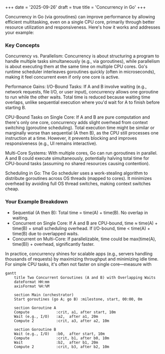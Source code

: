 +++
date = '2025-09-26'
draft = true
title = 'Concurrency in Go'
+++

Concurrency in Go (via goroutines) can improve performance by allowing efficient multitasking, even on a single CPU core, primarily through better resource utilization and responsiveness. Here's how it works and addresses your
example:

### Key Concepts

Concurrency vs. Parallelism: Concurrency is about structuring a program to handle multiple tasks simultaneously (e.g., via goroutines), while parallelism is about executing them at the same time on multiple CPU cores. Go's
runtime scheduler interleaves goroutines quickly (often in microseconds), making it feel concurrent even if only one core is active.

Performance Gains:
 I/O-Bound Tasks: If A and B involve waiting (e.g., network requests, file I/O, or user input), concurrency allows one goroutine to run while the other waits. Total time is reduced because waiting time overlaps, unlike
 sequential execution where you'd wait for A to finish before starting B.

 CPU-Bound Tasks on Single Core: If A and B are pure computation and there's only one core, concurrency adds slight overhead from context switching (goroutine scheduling). Total execution time might be similar or marginally
 worse than sequential (A then B), as the CPU still processes one instruction at a time. However, it prevents blocking and improves responsiveness (e.g., UI remains interactive).

 Multi-Core Systems: With multiple cores, Go can run goroutines in parallel. A and B could execute simultaneously, potentially halving total time for CPU-bound tasks (assuming no shared resources causing contention).

Scheduling in Go: The Go scheduler uses a work-stealing algorithm to distribute goroutines across OS threads (mapped to cores). It minimizes overhead by avoiding full OS thread switches, making context switches cheap.

### Your Example Breakdown

- Sequential (A then B): Total time = time(A) + time(B). No overlap in waiting.
- Concurrent on Single Core: If A and B are CPU-bound, time ≈ time(A) + time(B) + small scheduling overhead. If I/O-bound, time < time(A) + time(B) due to overlapped waits.
- Concurrent on Multi-Core: If parallelizable, time could be max(time(A), time(B)) + overhead, significantly faster.

In practice, concurrency shines for scalable apps (e.g., servers handling thousands of requests) by maximizing throughput and minimizing idle time. For simple CPU tasks, it's often not faster on single core—measure with

```mermaid
gantt
    title Two Concurrent Goroutines (A and B) with Overlapping Waits
    dateFormat HH:mm
    axisFormat %H:%M

    section Main (orchestrator)
    Start goroutines (go A; go B) :milestone, start, 00:00, 0m

    section Goroutine A
    Compute            :crit, a1, after start, 10m
    Wait (e.g., I/O)   :a2,  after a1, 20m
    Compute 2          :crit, a3, after a2, 10m

    section Goroutine B
    Wait (e.g., I/O)   :b0,  after start, 10m
    Compute            :crit, b1, after b0, 10m
    Wait               :b2,  after b1, 20m
    Compute 2          :crit, b3, after b2, 10m
```
